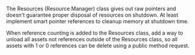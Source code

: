The Resources (Resource Manager) class gives out raw pointers and doesn't guarantee proper disposal of resources on shutdown. At least implement smart pointer references to cleanup memory at shutdown time.

When reference counting is added to the Resources class, add a way to unload all assets not references outside of the Resources class, so all assets with 1 or 0 references can be delete using a public method request.